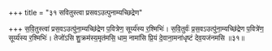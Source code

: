 +++
title = "३१ सवितुस्त्वा प्रसवऽउत्पुनाम्यच्छिद्रेण"

+++
स॒वि॒तुस्त्वा॑ प्रस॒वऽउत्पु॑ना॒म्यच्छि॑द्रेण प॒वित्रेण॒ सूर्य्य॑स्य र॒श्मिभिः॑। स॒वि॒तुर्वः॑ प्र॒स॒वऽउत्पु॑ना॒म्यच्छि॑द्रेण प॒वित्रे॑ण॒ सूर्य्य॑स्य र॒श्मिभिः॑। तेजो॑ऽसि शु॒क्रम॑स्य॒मृत॑मसि॒ धाम॒ नामा॑सि प्रि॒यं दे॒वाना॒मना॑धृष्टं देव॒यज॑नमसि ॥३१॥